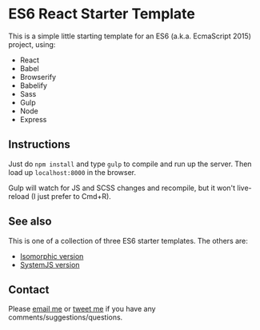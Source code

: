 # ES6 React Starter Template

This is a simple little starting template for an ES6 (a.k.a. EcmaScript 2015) project, using:

 * React
 * Babel
 * Browserify
 * Babelify
 * Sass
 * Gulp
 * Node
 * Express

## Instructions

Just do `npm install` and type `gulp` to compile and run up the server. Then load up `localhost:8000` in the browser.

Gulp will watch for JS and SCSS changes and recompile, but it won't live-reload (I just prefer to Cmd+R).

## See also

This is one of a collection of three ES6 starter templates. The others are:

* [Isomorphic version](https://github.com/poshaughnessy/es6-react-isomorphic-starter-template)
* [SystemJS version](https://github.com/poshaughnessy/es6-react-jspm-starter-template)

## Contact

Please [email me](mailto:peter.oshaughnessy@gmail.com) or [tweet me](http://twitter.com/poshaughnessy)
if you have any comments/suggestions/questions.


